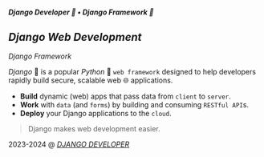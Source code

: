 ##### Django Developer 📖 • _Django Framework_ :guitar:

## _Django Web Development_

_Django Framework_

_Django_ :guitar: is a popular _Python_ :snake: `web framework` designed to help developers rapidly build secure, scalable web :globe_with_meridians: applications.

- **Build** dynamic (web) apps that pass data from `client` to `server`.
- **Work** with `data` (and `forms`) by building and consuming `RESTful API`s.
- **Deploy** your Django applications to the `cloud`.

> Django makes web development easier.

2023-2024 @ [_DJANGO DEVELOPER_](https://www.linkedin.com/learning/paths/become-a-django-developer "Become a Django Developer | LinkedIn Learning")
